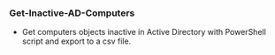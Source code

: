 ### Get-Inactive-AD-Computers

- Get computers objects inactive in Active Directory with PowerShell script and export to a csv file.